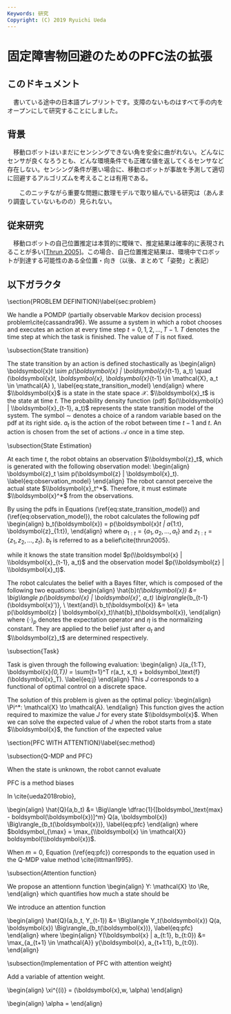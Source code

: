 ```yaml
---
Keywords: 研究
Copyright: (C) 2019 Ryuichi Ueda
---
```


# 固定障害物回避のためのPFC法の拡張

## このドキュメント

　書いている途中の日本語プレプリントです。支障のないものはすべて手の内をオープンにして研究することにしました。

## 背景

　移動ロボットはいまだにセンシングできない角を安全に曲がれない。どんなにセンサが良くなろうとも、どんな環境条件でも正確な値を返してくるセンサなど存在しない。センシング条件が悪い場合に、移動ロボットが事故を予測して適切に回避するアルゴリズムを考えることは有用である。

　　このニッチながら重要な問題に数理モデルで取り組んでいる研究は（あんまり調査していないものの）見られない。

## 従来研究

　移動ロボットの自己位置推定は本質的に曖昧で、推定結果は確率的に表現されることが多い[[Thrun 2005]](https://mitpress.mit.edu/books/probabilistic-robotics)。この場合、自己位置推定結果は、環境中でロボットが到達する可能性のある全位置・向き（以後、まとめて「姿勢」と表記）


## 以下ガラクタ



\section{PROBLEM DEFINITION}\label{sec:problem}


We handle a POMDP (partially observable Markov decision process)
problem\cite{cassandra96}. We assume a system in which
a robot chooses and executes an action at every time step
$t=0,1,2,\dots,T-1$. 
$T$ denotes the time step at which the task is finished. 
The value of $T$ is not fixed.


\subsection{State transition}

The state transition by an action is defined stochastically as
\begin{align}
	\\boldsymbol{x}_t \sim p(\\boldsymbol{x} | \\boldsymbol{x}_{t-1}, a_t) \quad (\\boldsymbol{x}_t, \\boldsymbol{x}, \\boldsymbol{x}_{t-1} \in \mathcal{X}, a_t \in \mathcal{A} ),  \label{eq:state_transition_model}
\end{align}
where $\\boldsymbol{x}$ is a state in the state space $\mathcal{X}$.
$\\boldsymbol{x}_t$ is the state at time $t$.
The probability density function (pdf) $p(\\boldsymbol{x} | \\boldsymbol{x}_{t-1}, a_t)$ 
represents the state transition model of the system.
The symbol $\sim$ denotes a choice of
a random variable based on the pdf at its right side. 
$a_t$ is the action of the robot between time $t-1$ and $t$.
An action is chosen from the set of actions $\mathcal{A}$
once in a time step.


\subsection{State Estimation}

At each time $t$, the robot obtains an observation $\\boldsymbol{z}_t$,
which is generated with the following observation model:
\begin{align}
	\\boldsymbol{z}_t \sim p(\\boldsymbol{z} | \\boldsymbol{x}_t). \label{eq:observation_model}
\end{align}
The robot cannot perceive the actual state $\\boldsymbol{x}_t^*$.
Therefore, it must estimate $\\boldsymbol{x}^*$ from the observations.

By using the pdfs in
Equations (\ref{eq:state_transition_model}) and (\ref{eq:observation_model}), 
the robot calculates the following pdf
\begin{align}
b_t(\\boldsymbol{x}) = p(\\boldsymbol{x}_t | a_{1:t}, \\boldsymbol{z}_{1:t}),
\end{align}
where $a_{1:t} = \{a_1, a_2, \dots, a_t\}$ and
$z_{1:t} = \{z_1, z_2, \dots, z_t\}$.
$b_t$ is referred to as a belief\cite{thrun2005}. 

while it knows the state transition model
$p(\\boldsymbol{x} | \\boldsymbol{x}_{t-1}, a_t)$ and
the observation model $p(\\boldsymbol{z} | \\boldsymbol{x}_t)$.


The robot calculates the belief with a Bayes filter, 
which is composed of the following two equations:
\begin{align}
	\hat{b}_t(\\boldsymbol{x}) &=  \big\langle p(\\boldsymbol{x} | \\boldsymbol{x}', a_t) \big\rangle_{b_{t-1}(\\boldsymbol{x}')}, \ \text{and}\\
	b_t(\\boldsymbol{x}) &= \eta p(\\boldsymbol{z} | \\boldsymbol{x}_t)\hat{b}_t(\\boldsymbol{x}),
\end{align}
where $\langle \cdot \rangle_p$ denotes the expectation operator
and $\eta$ is the normalizing constant. 
They are applied to the belief just after $a_t$ and
$\\boldsymbol{z}_t$ are determined respectively. 

\subsection{Task}

Task is given through the following evaluation:
\begin{align}
	J(a_{1:T}, \\boldsymbol{x}_{0,T}) = \sum_{t=1}^T r(a_t, x_t) + boldsymbol_\text{f}(\\boldsymbol{x}_T). \label{eq:j}
\end{align}
This $J$ corresponds to a functional of optimal control on a discrete space. 

The solution of this problem is given as the optimal policy:
\begin{align}
	\Pi^*: \mathcal{X} \to \mathcal{A}.
\end{align}
This function gives the action required to maximize the value $J$ for every state $\\boldsymbol{x}$.
When we can solve the expected value of $J$ when the robot starts from a state $\\boldsymbol{x}$, 
the function of the expected value 

\section{PFC WITH ATTENTION}\label{sec:method}

\subsection{Q-MDP and PFC}

When the state is unknown, the robot cannot evaluate 

PFC is a method biases 

In \cite{ueda2018robio}, 

\begin{align}
	\hat{Q}(a,b_t) &= \Big\langle \dfrac{1}{[boldsymbol_\text{max} - boldsymbol(\\boldsymbol{x})]^m}
        Q(a, \\boldsymbol{x})
	\Big\rangle_{b_t(\\boldsymbol{x})}, \label{eq:pfc}
\end{align}
where $boldsymbol_{\max} = \max_{\\boldsymbol{x} \in \mathcal{X}} boldsymbol(\\boldsymbol{x})$.

When $m=0$, Equation (\ref{eq:pfc}) corresponds to the equation used in the Q-MDP value method \cite{littman1995}.


\subsection{Attention function}

We propose an attentionn function 
\begin{align}
	Y: \mathcal{X} \to \Re,
\end{align}
which quantifies how much a state should be 

We introduce an attention function 


\begin{align}
	\hat{Q}(a,b_t, Y_{t-1}) &= \Big\langle Y_t(\\boldsymbol{x})
        Q(a, \\boldsymbol{x})
	\Big\rangle_{b_t(\\boldsymbol{x})}, \label{eq:pfc}
\end{align}
where
\begin{align}
	Y(\\boldsymbol{x} | a_{t:1}, b_{t:0}) &= \max_{a_{t+1} \in \mathcal{A}} y(\\boldsymbol{x}, a_{t+1:1}, b_{t:0}).
\end{align}

\subsection{Implementation of PFC with attention weight}

Add a variable of attention weight.

\begin{align}
	\xi^{(i)} = (\\boldsymbol{x},w, \alpha)
\end{align}


\begin{align}
	\alpha = 
\end{align}
